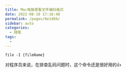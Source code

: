 ```yaml
---
title: Mac电脑查看文件编码格式
date: 2022-08-10 17:16:48
permalink: /pages/6e1dbb/
sidebar: auto
categories:
  - 随笔
tags:
  - 
---
```

```shell
file -I {fileName}
```



对程序员来说，在排查乱码问题时，这个命令还是很好用的👍